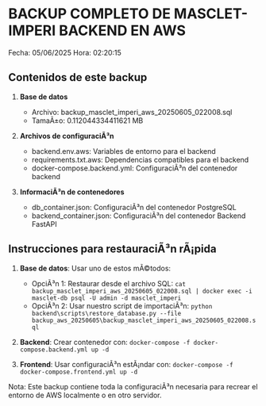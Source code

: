 ﻿# BACKUP COMPLETO DE MASCLET-IMPERI BACKEND EN AWS

Fecha: 05/06/2025
Hora: 02:20:15

## Contenidos de este backup

1. **Base de datos**
   - Archivo: backup_masclet_imperi_aws_20250605_022008.sql
   - TamaÃ±o: 0.112044334411621 MB

2. **Archivos de configuraciÃ³n**
   - backend.env.aws: Variables de entorno para el backend
   - requirements.txt.aws: Dependencias compatibles para el backend
   - docker-compose.backend.yml: ConfiguraciÃ³n del contenedor backend

3. **InformaciÃ³n de contenedores**
   - db_container.json: ConfiguraciÃ³n del contenedor PostgreSQL
   - backend_container.json: ConfiguraciÃ³n del contenedor Backend FastAPI

## Instrucciones para restauraciÃ³n rÃ¡pida

1. **Base de datos**: Usar uno de estos mÃ©todos:
   - OpciÃ³n 1: Restaurar desde el archivo SQL:
     `
     cat backup_masclet_imperi_aws_20250605_022008.sql | docker exec -i masclet-db psql -U admin -d masclet_imperi
     `
   - OpciÃ³n 2: Usar nuestro script de importaciÃ³n:
     `
     python backend\scripts\restore_database.py --file backup_aws_20250605\backup_masclet_imperi_aws_20250605_022008.sql
     `

2. **Backend**: Crear contenedor con:
   `
   docker-compose -f docker-compose.backend.yml up -d
   `

3. **Frontend**: Usar configuraciÃ³n estÃ¡ndar con:
   `
   docker-compose -f docker-compose.frontend.yml up -d
   `

Nota: Este backup contiene toda la configuraciÃ³n necesaria para recrear el entorno de AWS localmente o en otro servidor.

